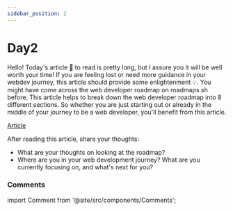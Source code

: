 ```yaml
---
sidebar_position: 2
---
```

# Day2

Hello! Today's article 📰 to read is pretty long, but I assure you it will be well worth your time! If you are feeling lost or need more guidance in your webdev journey, this article should provide some enlightenment 💡. You might have come across the web developer roadmap on roadmaps.sh before. This article helps to break down the web developer roadmap into 8 different sections. So whether you are just starting out or already in the middle of your journey to be a web developer, you'll benefit from this article. 

[Article](https://bit.ly/webdev22-roadmap)

After reading this article, share your thoughts:

- What are your thoughts on looking at the roadmap? 
- Where are you in your web development journey? What are you currently focusing on, and what's next for you? 

### Comments
import Comment from '@site/src/components/Comments';

<Comment></Comment>
